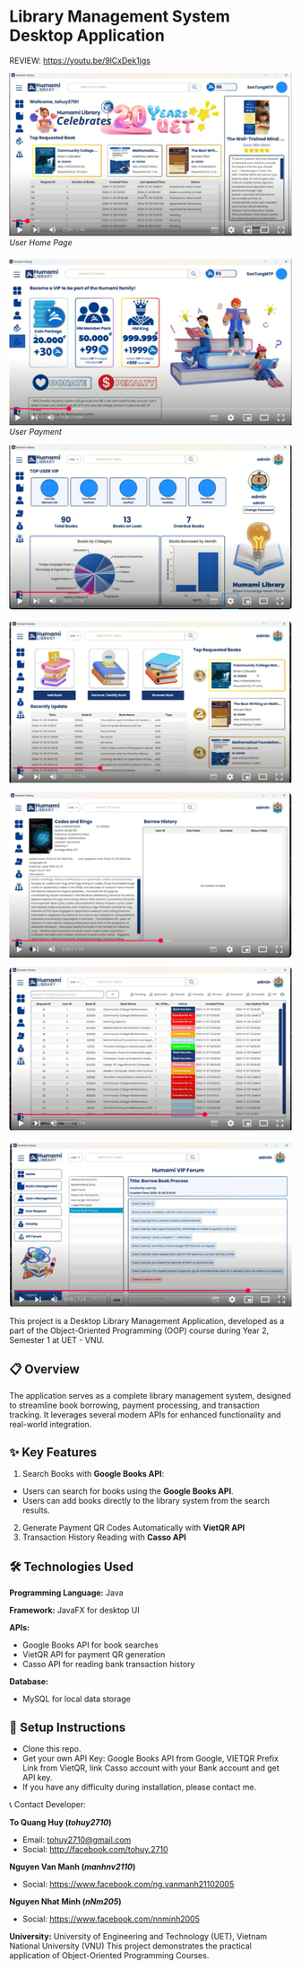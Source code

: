 # Library Management System Desktop Application #

REVIEW: https://youtu.be/9lCxDek1jgs

![img.png](img.png)
_User Home Page_

![img_1.png](img_1.png)
_User Payment_

![img_2.png](img_2.png)

![img_3.png](img_3.png)

![img_4.png](img_4.png)

![img_5.png](img_5.png)

![img_6.png](img_6.png)

This project is a Desktop Library Management Application, developed as a part of the Object-Oriented Programming (OOP) course during Year 2, Semester 1 at UET - VNU.

## 📋 Overview ##

The application serves as a complete library management system, designed to streamline book borrowing, payment processing, and transaction tracking. It leverages several modern APIs for enhanced functionality and real-world integration.

## ✨ Key Features ##
1. Search Books with **Google Books API**:
- Users can search for books using the **Google Books API**.
- Users can add books directly to the library system from the search results.
2. Generate Payment QR Codes Automatically with **VietQR API**
3. Transaction History Reading with **Casso API**
## 🛠️ Technologies Used ##
**Programming Language:** Java

**Framework:** JavaFX for desktop UI

**APIs:**
- Google Books API for book searches
- VietQR API for payment QR generation
- Casso API for reading bank transaction history

**Database:** 
- MySQL for local data storage
## 🚀 Setup Instructions ##
- Clone this repo.
- Get your own API Key: Google Books API from Google, VIETQR Prefix Link from VietQR, link Casso account with your Bank account and get API key.
- If you have any difficulty during installation, please contact me.

📞 Contact
Developer: 

**To Quang Huy (_tohuy2710_)**
- Email: tohuy2710@gmail.com
- Social: http://facebook.com/tohuy.2710

**Nguyen Van Manh (_manhnv2110_)**
- Social: https://www.facebook.com/ng.vanmanh21102005

**Nguyen Nhat Minh (_nNm205_)**
- Social: https://www.facebook.com/nnminh2005

**University:** University of Engineering and Technology (UET), Vietnam National University (VNU)
This project demonstrates the practical application of Object-Oriented Programming Courses.